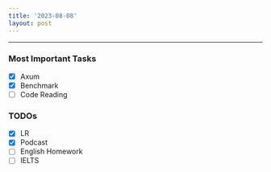 ```yaml
---
title: '2023-08-08'
layout: post
---
```


---

### Most Important Tasks

- [x] Axum
- [x] Benchmark
- [ ] Code Reading

### TODOs

- [x] LR
- [x] Podcast
- [ ] English Homework
- [ ] IELTS
